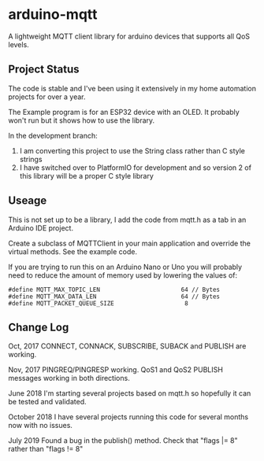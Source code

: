 # arduino-mqtt
A lightweight MQTT client library for arduino devices that supports all QoS levels. 

## Project Status

The code is stable and I've been using it extensively in my home automation projects for over a year.

The Example program is for an ESP32 device with an OLED. It probably won't run but it shows how to use the library.

In the development branch:

1. I am converting this project to use the String class rather than C style strings
2. I have switched over to PlatformIO for development and so version 2 of this library will be a proper C style library

## Useage

This is not set up to be a library, I add the code from mqtt.h as a tab in an Arduino IDE project. 

Create a subclass of MQTTClient in your main application and override the virtual methods. See the example code.

If you are trying to run this on an Arduino Nano or Uno you will probably need to reduce the amount of memory used by lowering the values of:

```
#define MQTT_MAX_TOPIC_LEN                       64 // Bytes
#define MQTT_MAX_DATA_LEN                        64 // Bytes
#define MQTT_PACKET_QUEUE_SIZE                    8
```

## Change Log

Oct, 2017 CONNECT, CONNACK, SUBSCRIBE, SUBACK and PUBLISH are working.

Nov, 2017 PINGREQ/PINGRESP working.  QoS1 and QoS2 PUBLISH messages working in both directions.

June 2018 I'm starting several projects based on mqtt.h so hopefully it can be tested and validated.

October 2018 I have several projects running this code for several months now with no issues.

July 2019 Found a bug in the publish() method. Check that "flags |= 8" rather than "flags != 8"
